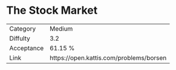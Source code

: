 # The Stock Market

<table>
    <tr>
        <td>Category</td>
        <td>Medium</td>
    </tr>
    <tr>
        <td>Diffulty</td>
        <td>3.2</td>
    </tr>
    <tr>
        <td>Acceptance</td>
        <td>61.15 %</td>
    </tr>
    <tr>
        <td>Link</td>
        <td>https://open.kattis.com/problems/borsen</td>
    </tr>
</table>
